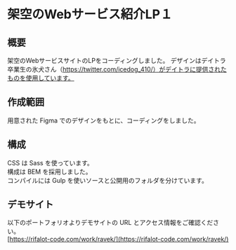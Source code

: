 # 架空のWebサービス紹介LP１

## 概要

架空のWebサービスサイトのLPをコーディングしました。
デザインはデイトラ卒業生の氷犬さん（https://twitter.com/icedog_410/）がデイトラに提供されたものを使用しています。

## 作成範囲

用意された Figma でのデザインをもとに、コーディングをしました。

## 構成

CSS は Sass を使っています。  
構成は BEM を採用しました。  
コンパイルには Gulp を使いソースと公開用のフォルダを分けています。

## デモサイト

以下のポートフォリオよりデモサイトの URL とアクセス情報をご確認ください。  
[https://rifalot-code.com/work/ravek/](https://rifalot-code.com/work/ravek/)
